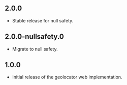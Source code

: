 ## 2.0.0

- Stable release for null safety.

## 2.0.0-nullsafety.0

- Migrate to null safety.

## 1.0.0

- Initial release of the geolocator web implementation.